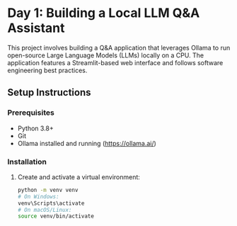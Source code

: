 # Day 1: Building a Local LLM Q&A Assistant

This project involves building a Q&A application that leverages Ollama to run open-source Large Language Models (LLMs) locally on a CPU. The application features a Streamlit-based web interface and follows software engineering best practices.

## Setup Instructions

### Prerequisites
- Python 3.8+
- Git
- Ollama installed and running (https://ollama.ai/)

### Installation
1. Create and activate a virtual environment:
   ```bash
   python -m venv venv
   # On Windows:
   venv\Scripts\activate
   # On macOS/Linux:
   source venv/bin/activate